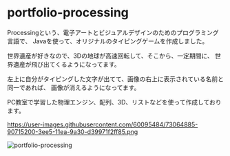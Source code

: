 # portfolio-processing

Processingという、電子アートとビジュアルデザインのためのプログラミング言語で、
Javaを使って、オリジナルのタイピングゲームを作成しました。

世界遺産が好きなので、3Dの地球が高速回転して、そこから、一定期間に、
世界遺産が飛び出てくるようになってます。

左上に自分がタイピングした文字が出てて、画像の右上に表示されている名前と同一であれば、
画像が消えるようになってます。

PC教室で学習した物理エンジン、配列、3D、リストなどを使って作成しております。

https://user-images.githubusercontent.com/60095484/73064885-90715200-3ee5-11ea-9a30-d39971f2ff85.png

![portfolio-processing](https://user-images.githubusercontent.com/60095484/73064885-90715200-3ee5-11ea-9a30-d39971f2ff85.png)
